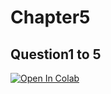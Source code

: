 # Chapter5

## Question1 to 5

[![Open In Colab](https://colab.research.google.com/assets/colab-badge.svg)](https://colab.research.google.com/drive/1IQPI2uY24nH7eMfSHHZWfck2bLO_T_-C?usp=sharing)
